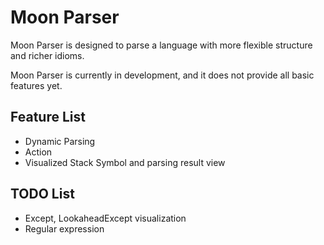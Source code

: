 Moon Parser
===========

Moon Parser is designed to parse a language with more flexible structure and richer idioms.

Moon Parser is currently in development, and it does not provide all basic features yet.

Feature List
------------
* Dynamic Parsing
* Action
* Visualized Stack Symbol and parsing result view

TODO List
---------
* Except, LookaheadExcept visualization
* Regular expression

